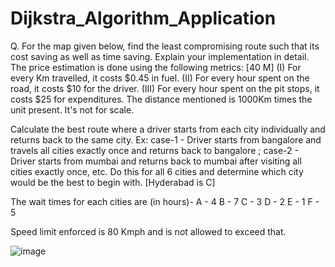 # Dijkstra_Algorithm_Application

Q. For the map given below, find the least compromising route such that its cost saving as well as time saving. Explain your implementation in detail. The price estimation is done using the following metrics: [40 M]
(I) For every Km travelled, it costs $0.45 in fuel.
(II) For every hour spent on the road, it costs $10 for the driver.
(III) For every hour spent on the pit stops, it costs $25 for expenditures.
The distance mentioned is 1000Km times the unit present. It's not for scale. 

Calculate the best route where a driver starts from each city individually and returns back to the same city. Ex: case-1 - Driver starts from bangalore and travels all cities exactly once and returns back to bangalore ; case-2 - Driver starts from mumbai and returns back to mumbai after visiting all cities exactly once, etc.
Do this for all 6 cities and determine which city would be the best to begin with. [Hyderabad is C]

The wait times for each cities are (in hours)-
A - 4
B - 7
C - 3
D - 2
E - 1
F - 5

Speed limit enforced is 80 Kmph and is not allowed to exceed that.

![image](https://github.com/Siva-Mula-03/Dijkstra_Algorithm_Application/assets/111627965/064b4bd4-669a-417d-92ff-4574721127fa)
